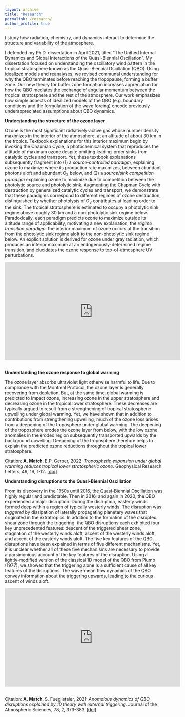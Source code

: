 ```yaml
---
layout: archive
title: "Research"
permalink: /research/
author_profile: true
---
```


I study how radiation, chemistry, and dynamics interact to determine the structure and variability of the atmosphere.

I defended my Ph.D. dissertation in April 2021, titled "The Unified Internal Dynamics and Global Interactions of the Quasi-Biennial Oscillation". My dissertation focused on understanding the oscillatory wind pattern in the tropical stratosphere known as the Quasi-Biennial Oscillation (QBO). Using idealized models and reanalyses, we revised communal understanding for why the QBO terminates before reaching the tropopause, forming a buffer zone. Our new theory for buffer zone formation increases appreciation for how the QBO mediates the exchange of angular momentum between the tropical stratosphere and the rest of the atmosphere. Our work emphasizes how simple aspects of idealized models of the QBO (e.g. boundary conditions and the formulation of the wave forcing) encode previously underappreciated assumptions about QBO dynamics.

**Understanding the structure of the ozone layer**


Ozone is the most significant radiatively-active gas whose number density maximizes in the interior of the atmosphere, at an altitude of about 30 km in the tropics. Textbook explanations for this interior maximum begin by invoking the Chapman Cycle, a photochemical system that reproduces the altitude of maximum ozone despite omitting leading-order sinks from catalytic cycles and transport. Yet, these textbook explanations subsequently fragment into (1) a *source-controlled paradigm*, explaining ozone to maximize where its production rate maximizes, between abundant photons aloft and abundant O<sub>2</sub> below, and (2) a *source/sink competition paradigm* explaining ozone to maximize due to competition between the photolytic source and photolytic sink. Augmenting the Chapman Cycle with destruction by generalized catalytic cycles and transport, we demonstrate that these paradigms correspond to different regimes of ozone destruction, distinguished by whether photolysis of O<sub>3</sub> contributes at leading order to the sink. The tropical stratosphere is estimated to occupy a photolytic sink regime above roughly 30 km and a non-photolytic sink regime below. Paradoxically, each paradigm predicts ozone to maximize outside its altitude range of applicability, motivating a new explanation, the *regime transition paradigm*: the interior maximum of ozone occurs at the transition from the photolytic sink regime aloft to the non-photolytic sink regime below. An explicit solution is derived for ozone under gray radiation, which produces an interior maximum at an endogenously-determined regime transition, and elucidates the ozone response to top-of-atmosphere UV perturbations. 

<iframe width="560" height="315" src="https://www.youtube.com/embed/tyWWNr814KM?si=fjIVr3UdKsUSj0eR" title="YouTube video player" frameborder="0" allow="accelerometer; autoplay; clipboard-write; encrypted-media; gyroscope; picture-in-picture; web-share" referrerpolicy="strict-origin-when-cross-origin" allowfullscreen></iframe>  <br> <br> 


**Understanding the ozone response to global warming**

The ozone layer absorbs ultraviolet light otherwise harmful to life. Due to compliance with the Montreal Protocol, the ozone layer is generally recovering from depletion. But, at the same time, global warming is predicted to impact ozone, increasing ozone in the upper stratosphere and decreasing ozone in the tropical lower stratosphere. These decreases are typically argued to result from a strengthening of tropical stratospheric upwelling under global warming. Yet, we have shown that in addition to contributions from strengthening upwelling, much of the ozone loss arises from a deepening of the troposphere under global warming. The deepening of the troposphere erodes the ozone layer from below, with the low ozone anomalies in the eroded region subsequently transported upwards by the background upwelling. Deepening of the troposphere therefore helps to explain the predicted ozone reductions throughout the tropical lower stratosphere.

Citation: **A. Match**, E.P. Gerber, 2022: *Tropospheric expansion under global warming reduces tropical lower stratospheric ozone*. Geophysical Research Letters, 49, 19, 1-12. [[doi]]( https://doi.org/10.1029/2022GL099463)


**Understanding disruptions to the Quasi-Biennial Oscillation**

From its discovery in the 1950s until 2016, the Quasi-Biennial Oscillation was highly regular and predictable. Then in 2016, and again in 2020, the QBO experienced a major disruption. During the disruption, easterly winds formed deep within a region of typically westerly winds. The disruption was *triggered* by dissipation of laterally propagating planetary waves that originated in the extratropics. In addition to the formation of the disrupted shear zone through the triggering, the QBO disruptions each exhibited four key unprecedented features: descent of the triggered shear zone, stagnation of the westerly winds aloft, ascent of the westerly winds aloft, and ascent of the easterly winds aloft. The five key features of the QBO disruptions have been explained in terms of five different mechanisms. Yet, it is unclear whether all of these five mechanisms are necessary to provide a parsimonious account of the key features of the disruption. Using a lightly-modified version of the classical 1D model of the QBO from Plumb (1977), we showed that the triggering alone is a sufficient cause of all key features of the disruptions. The wave-mean flow dynamics of the QBO convey information about the triggering upwards, leading to the curious ascent of winds aloft. 

<iframe width="560" height="315" src="https://www.youtube.com/embed/kwhydxxBtnM" title="YouTube video player" frameborder="0" allow="accelerometer; autoplay; clipboard-write; encrypted-media; gyroscope; picture-in-picture" allowfullscreen></iframe>  <br> <br> 


Citation: **A. Match**, S. Fueglistaler, 2021: *Anomalous dynamics of QBO disruptions explained by 1D theory with external triggering*. Journal of the Atmospheric Sciences, 78, 2, 373-383. [[doi]](https://journals.ametsoc.org/view/journals/atsc/78/2/jas-d-20-0172.1.xml?tab_body=abstract-display)





